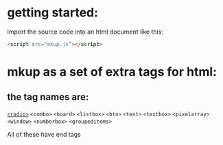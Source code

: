 # getting started:

Import the source code into an html document like this:
```html
<script src=“mkup.js”></script>
```

# mkup as a set of extra tags for html:

## the tag names are:

[`<radio>`](https://github.com/joshuaw001/mkup/blob/master/docs/Radio.md)
`<combo>`
`<board>`
`<listbox>`
`<btn>`
`<text>`
`<textbox>`
`<pixelarray>`
`<window>`
`<numberbox>`
`<groupeditems>`

All of these have end tags
